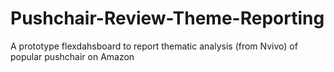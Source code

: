 # Pushchair-Review-Theme-Reporting
A prototype flexdahsboard to report thematic analysis (from Nvivo) of popular pushchair on Amazon

